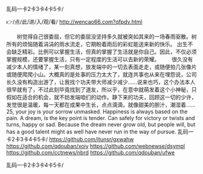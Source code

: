 
乱码一卡2卡3卡4卡5卡/




👉/点/此/进/入/观/看/ http://wencao66.com?qfpdv.html




　　树觉得自己很委屈，但它的委屈没坚持多久就被突如其来的一场春雨驱散。树所有的烦恼随着涓涓的雨水流走，它期盼着雨后的彩虹能送来新的快乐。
出生不会缺乏精彩。比例可以掌握生活，但真的掌握了生活就是你自己。因此，不仅必须掌握规模，还要掌握生活，只有一定程度的生活可以去新的荣耀。
　　很久没有减少本人的情绪了，某一刻真想，放发端中的一切去表面走走，或随便拍几张像片或随便爬爬小山。大概真的是处事的压力太大了，就连共事也从来在埋怨说，公司长久没有构造出游了，让我找个功夫带大师减少减少……说来也巧，这个办法本人很早就有了，不过此刻毕竟找到了道友，所以乎，在意中就萌发着这个小神秘，只假如在适合的机会，就不妨发端咱们的动作。静下来的功夫，回顾这一切的少许，发觉很是温暖，每一天都在成果中生长，点点滴滴，就像甜美的胆汁，潮湿着……
25, your joy is your sorrow unmasked.
Happiness is always based on the pain.
A dream, is the key point is tender.
Can safely for victory or twists and turns, happy or sad.
Because the dream never grow old, but people will, but has a good talent might as well have never run in the way of pursue.
乱码一卡2卡3卡4卡5卡/ https://github.com/itunsr/gxwahw
https://github.com/qdouban/xoiy
https://github.com/webnewse/dsympl
https://github.com/cctnews/nbrd
https://github.com/qdouban/ufwe





乱码一卡2卡3卡4卡5卡/
